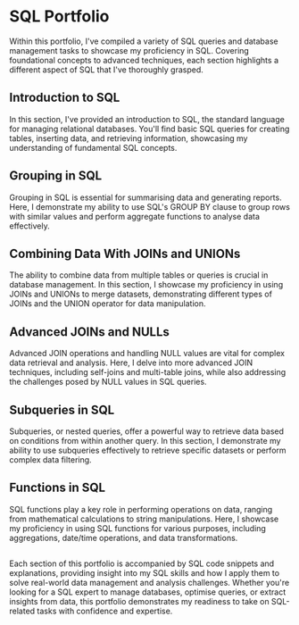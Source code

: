 # SQL Portfolio
 Within this portfolio, I've compiled a variety of SQL queries and database management tasks to showcase my proficiency in SQL. Covering foundational concepts to advanced techniques, each section highlights a different aspect of SQL that I've thoroughly grasped.
## Introduction to SQL

In this section, I've provided an introduction to SQL, the standard language for managing relational databases. You'll find basic SQL queries for creating tables, inserting data, and retrieving information, showcasing my understanding of fundamental SQL concepts.

## Grouping in SQL

Grouping in SQL is essential for summarising data and generating reports. Here, I demonstrate my ability to use SQL's GROUP BY clause to group rows with similar values and perform aggregate functions to analyse data effectively.

## Combining Data With JOINs and UNIONs

The ability to combine data from multiple tables or queries is crucial in database management. In this section, I showcase my proficiency in using JOINs and UNIONs to merge datasets, demonstrating different types of JOINs and the UNION operator for data manipulation.

## Advanced JOINs and NULLs

Advanced JOIN operations and handling NULL values are vital for complex data retrieval and analysis. Here, I delve into more advanced JOIN techniques, including self-joins and multi-table joins, while also addressing the challenges posed by NULL values in SQL queries.

## Subqueries in SQL

Subqueries, or nested queries, offer a powerful way to retrieve data based on conditions from within another query. In this section, I demonstrate my ability to use subqueries effectively to retrieve specific datasets or perform complex data filtering.

## Functions in SQL

SQL functions play a key role in performing operations on data, ranging from mathematical calculations to string manipulations. Here, I showcase my proficiency in using SQL functions for various purposes, including aggregations, date/time operations, and data transformations.

##
Each section of this portfolio is accompanied by SQL code snippets and explanations, providing insight into my SQL skills and how I apply them to solve real-world data management and analysis challenges. Whether you're looking for a SQL expert to manage databases, optimise queries, or extract insights from data, this portfolio demonstrates my readiness to take on SQL-related tasks with confidence and expertise.
